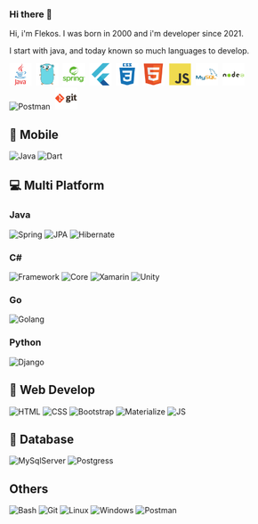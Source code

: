 ### Hi there 👋

Hi, i'm Flekos. I was born in 2000 and i'm developer since 2021.

I start with java, and today known so much languages to develop.

<!--
**Fl3k0s/Fl3k0s** is a ✨ _special_ ✨ repository because its `README.md` (this file) appears on your GitHub profile.

Here are some ideas to get you started:

- 🔭 I’m currently working on ...
- 🌱 I’m currently learning ...
- 👯 I’m looking to collaborate on ...
- 🤔 I’m looking for help with ...
- 💬 Ask me about ...
- 📫 How to reach me: ...
- 😄 Pronouns: ...
- ⚡ Fun fact: ...
-->
<p>
<img src="https://github.com/devicons/devicon/blob/master/icons/java/java-original-wordmark.svg" title="Java" alt="Java" width="40" height="40"/>&nbsp;
<img src="https://github.com/devicons/devicon/blob/master/icons/go/go-original.svg" title="Go" **alt="Go" width="40" height="40"/>&nbsp;
<img src="https://github.com/devicons/devicon/blob/master/icons/spring/spring-original-wordmark.svg" title="Spring" alt="Spring" width="40" height="40"/>&nbsp;
<img src="https://github.com/devicons/devicon/blob/master/icons/flutter/flutter-original.svg" title="Flutter" alt="Flutter" width="40" height="40"/>&nbsp;
<img src="https://github.com/devicons/devicon/blob/master/icons/css3/css3-plain-wordmark.svg"  title="CSS3" alt="CSS" width="40" height="40"/>&nbsp;
<img src="https://github.com/devicons/devicon/blob/master/icons/html5/html5-original.svg" title="HTML5" alt="HTML" width="40" height="40"/>&nbsp;
<img src="https://github.com/devicons/devicon/blob/master/icons/javascript/javascript-original.svg" title="JavaScript" alt="JavaScript" width="40" height="40"/>&nbsp;
<img src="https://github.com/devicons/devicon/blob/master/icons/mysql/mysql-original-wordmark.svg" title="MySQL"  alt="MySQL" width="40" height="40"/>&nbsp;
<img src="https://github.com/devicons/devicon/blob/master/icons/nodejs/nodejs-original-wordmark.svg" title="NodeJS" alt="NodeJS" width="40" height="40"/>&nbsp;
<img src="https://www.vectorlogo.zone/logos/getpostman/getpostman-icon.svg" title="Postman"  alt="Postman" width="40" height="40"/>&nbsp;
<img src="https://github.com/devicons/devicon/blob/master/icons/git/git-original-wordmark.svg" title="Git" **alt="Git" width="40" height="40"/>&nbsp;
</p>

## 📱 Mobile
![Java](https://img.shields.io/badge/java-android-blue)
![Dart](https://img.shields.io/badge/Dart-Mobile-blue)

## 💻 Multi Platform
### Java
![Spring](https://img.shields.io/badge/Java-Springboot-red)
![JPA](https://img.shields.io/badge/Java-JPA-red)
![Hibernate](https://img.shields.io/badge/Java-Hibernate-red)

### C#
![Framework](https://img.shields.io/badge/C%23%0A-.NET_Framework-succes)
![Core](https://img.shields.io/badge/C%23%0A-.NET_Core-succes)
![Xamarin](https://img.shields.io/badge/C%23%0A-Xamarin-succes)
![Unity](https://img.shields.io/badge/C%23%0A-Unity-succes)

### Go
![Golang](https://img.shields.io/badge/Go-Golang-informational)

### Python
![Django](https://img.shields.io/badge/Python-Django-yellow)

## 📑 Web Develop
![HTML](https://img.shields.io/badge/Web-HTML-pink)
![CSS](https://img.shields.io/badge/Web-CSS-pink)
![Bootstrap](https://img.shields.io/badge/Web-Bootstrap-pink)
![Materialize](https://img.shields.io/badge/Web-Materialize-pink)
![JS](https://img.shields.io/badge/Web-JS-pink)

## 🧮 Database
![MySqlServer](https://img.shields.io/badge/SQL-MySQLServer-blueviolet)
![Postgress](https://img.shields.io/badge/SQL-Postgres-blueviolet)

## Others
![Bash](https://img.shields.io/badge/Linux-Bash-orange)
![Git](https://img.shields.io/badge/System-Git-orange)
![Linux](https://img.shields.io/badge/System-Linux-orange)
![Windows](https://img.shields.io/badge/System-Windows-orange)
![Postman](https://img.shields.io/badge/API-Postman-orange)
